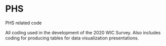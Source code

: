 # PHS
PHS related code

All coding used in the development of the 2020 WIC Survey. Also includes coding for producing tables for data visualization presentations.
